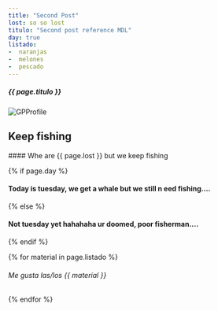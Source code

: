 ```yaml
---
title: "Second Post"
lost: so so lost
titulo: "Second post reference MDL"
day: true
listado: 
-  naranjas
-  melones
-  pescado
---
```


##### {{ page.titulo }}
![GPProfile](https://frikichan.net/wp-content/uploads/2020/03/One-Piece-Monkey-D.-Luffy-Cropped.jpg)

<h2>Keep fishing</h2>
#### Whe are  {{ page.lost }} but we keep fishing

{% if page.day %}
#### Today is tuesday, we get a whale but we still n eed fishing....
{% else %}
#### Not tuesday yet hahahaha ur doomed, poor fisherman....
{% endif %}

{% for material in page.listado %}
###### Me gusta las/los {{ material }}
{% endfor %}